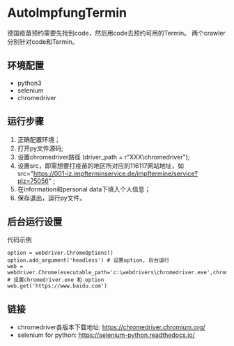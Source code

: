 # AutoImpfungTermin

德国疫苗预约需要先抢到code，然后用code去预约可用的Termin。
两个crawler分别针对code和Termin。


## 环境配置
* python3
* selenium
* chromedriver

## 运行步骤
1. 正确配置环境；
2. 打开py文件源码;
3. 设置chromedriver路径 (driver_path = r"XXX\chromedriver");
4. 设置src，即需想要打疫苗的地区所对应的116117网站地址，如 src="https://001-iz.impfterminservice.de/impftermine/service?plz=75056" ;
5. 在information和personal data下填入个人信息；
6. 保存退出，运行py文件。

## 后台运行设置
代码示例
```python3
option = webdriver.ChromeOptions() 
option.add_argument('headless') # 设置option, 后台运行
web = webdriver.Chrome(executable_path='c:\webdrivers\chromedriver.exe',chrome_options=option) # 设置chromedriver.exe 和 option
web.get('https://www.baidu.com')
```


## 链接
 * chromedriver各版本下载地址: https://chromedriver.chromium.org/
 * selenium for python: https://selenium-python.readthedocs.io/
